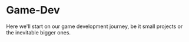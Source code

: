 # Game-Dev
Here we'll start on our game development journey, be it small projects or the inevitable bigger ones.
